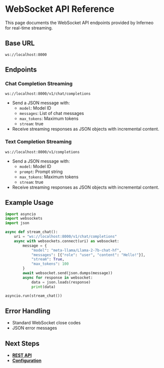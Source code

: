 # WebSocket API Reference

This page documents the WebSocket API endpoints provided by Inferneo for real-time streaming.

## Base URL

```
ws://localhost:8000
```

## Endpoints

### Chat Completion Streaming

```
ws://localhost:8000/v1/chat/completions
```
- Send a JSON message with:
  - `model`: Model ID
  - `messages`: List of chat messages
  - `max_tokens`: Maximum tokens
  - `stream`: true
- Receive streaming responses as JSON objects with incremental content.

### Text Completion Streaming

```
ws://localhost:8000/v1/completions
```
- Send a JSON message with:
  - `model`: Model ID
  - `prompt`: Prompt string
  - `max_tokens`: Maximum tokens
  - `stream`: true
- Receive streaming responses as JSON objects with incremental content.

## Example Usage

```python
import asyncio
import websockets
import json

async def stream_chat():
    uri = "ws://localhost:8000/v1/chat/completions"
    async with websockets.connect(uri) as websocket:
        message = {
            "model": "meta-llama/Llama-2-7b-chat-hf",
            "messages": [{"role": "user", "content": "Hello!"}],
            "stream": True,
            "max_tokens": 100
        }
        await websocket.send(json.dumps(message))
        async for response in websocket:
            data = json.loads(response)
            print(data)

asyncio.run(stream_chat())
```

## Error Handling
- Standard WebSocket close codes
- JSON error messages

## Next Steps
- **[REST API](rest-api.md)**
- **[Configuration](configuration.md)** 